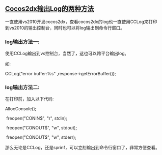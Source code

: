 ## [Cocos2dx输出Log的两种方法](https://blog.csdn.net/w174504744/article/details/39026623)
一直使用vs2010开发cocos2dx，查看cocos2dx的log也一直使用CCLog来打印到vs2010的输出控制台，同时也可以将log输出到命令行窗口。 
### log输出方法一:

使用CCLog输出到vs控制台，当然了，这也可以跨平台输出log。 

如: 

CCLog("error buffer:%s" ,response->getErrorBuffer()); 

### log输出方法二: 
在打印前，加入以下代码: 

AllocConsole();

 freopen("CONIN$", "r", stdin);

 freopen("CONOUT$", "w", stdout);

 freopen("CONOUT$", "w", stderr);

那么无论是CCLog，还是sprinf，可以立刻输出到命令行窗口了，非常方便查看。

